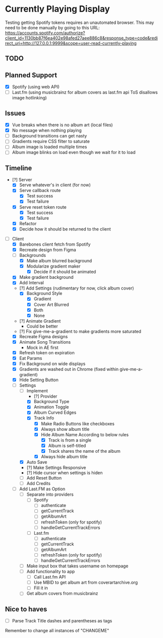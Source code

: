 # Currently Playing Display

Testing getting Spotify tokens requires an unautomated browser. This may need to be done manually by going to this URL:
https://accounts.spotify.com/authorize?client_id=1130bb87f6ea402e98afed27aee886c8&response_type=code&redirect_uri=http://127.0.0.1:9999&scope=user-read-currently-playing

## TODO

## Planned Support

- [X] Spotify (using web API)
- [ ] Last.fm (using musicbrainz for album covers as last.fm api ToS disallows image hotlinking)

## Issues

- [X] Vue breaks when there is no album art (local files)
- [X] No message when nothing playing
- [ ] Background transitions can get nasty
- [ ] Gradients require CSS filter to saturate
- [ ] Album image is loaded multiple times
- [ ] Album image blinks on load even though we wait for it to load

## Timeline

- [?] Server
  - [X] Serve whatever's in client (for now)
  - [X] Serve callback route
    - [X] Test success
    - [X] Test failure
  - [X] Serve reset token route
    - [X] Test success
    - [X] Test failure
  - [X] Refactor
  - [X] Decide how it should be returned to the client
- [ ] Client
  - [X] Barebones client fetch from Spotify
  - [X] Recreate design from Figma
  - [ ] Backgrounds
    - [X] Make album blurred background
    - [X] Modularize gradient maker
      - [X] Decide if it should be animated
  - [X] Make gradient background
  - [X] Add Interval
  - [?] Add Settings (rudimentary for now, click album cover)
    - [X] Background Style
      - [X] Gradient
      - [X] Cover Art Blurred
      - [X] Both
      - [X] None
  - [?] Animate Gradient
    - Could be better
  - [?] Fix give-me-a-gradient to make gradients more saturated
  - [X] Recreate Figma designs
  - [X] Animate Song Transitions
    - Mock in AE first
  - [X] Refresh token on expiration
  - [X] Eat Params
  - [X] Fix Background on wide displays
  - [X] Gradients are washed out in Chrome (fixed within give-me-a-gradient)
  - [X] Hide Setting Button
  - [ ] Settings
    - [ ] Implement
      - [?] Provider
      - [X] Background Type
      - [X] Animation Toggle
      - [X] Album Curved Edges
      - [X] Track Info
        - [X] Make Radio Buttons like checkboxes
        - [X] Always show album title
        - [X] Hide Album Name According to below rules
          - [X] Track is from a single
          - [X] Album is self-titled
          - [X] Track shares the name of the album
        - [X] Always hide album title
    - [X] Auto Save
    - [?] Make Settings Responsive
    - [?] Hide cursor when settings is hiden
    - [ ] Add Reset Button
    - [ ] Add Credits
  - [ ] Add Last.FM as Option
    - [ ] Separate into providers
      - [ ] Spotify
        - [ ] authenticate
        - [ ] getCurrentTrack
        - [ ] getAlbumArt
        - [ ] refreshToken (only for spotify)
        - [ ] handleGetCurrentTrackErrors
      - [ ] Last.fm
        - [ ] authenticate
        - [ ] getCurrentTrack
        - [ ] getAlbumArt
        - [ ] refreshToken (only for spotify)
        - [ ] handleGetCurrentTrackErrors
    - [ ] Make input box that takes username on homepage
    - [ ] Add functionality to app
      - [ ] Call Last.fm API
      - [ ] Use MBID to get album art from coverartarchive.org
      - [ ] Fill it in
    - [ ] Get album covers from musicbrainz

## Nice to haves

- [ ] Parse Track Title dashes and parentheses as tags

Remember to change all instances of "CHANGEME"
